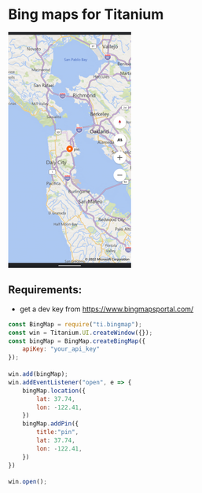 # Bing maps for Titanium

<img src="assets/screen.png"/>

## Requirements:
* get a dev key from https://www.bingmapsportal.com/

```js
const BingMap = require("ti.bingmap");
const win = Titanium.UI.createWindow({});
const bingMap = BingMap.createBingMap({
	apiKey: "your_api_key"
});

win.add(bingMap);
win.addEventListener("open", e => {
	bingMap.location({
		lat: 37.74,
		lon: -122.41,
	})
	bingMap.addPin({
		title:"pin",
		lat: 37.74,
		lon: -122.41,
	})
})

win.open();
```
